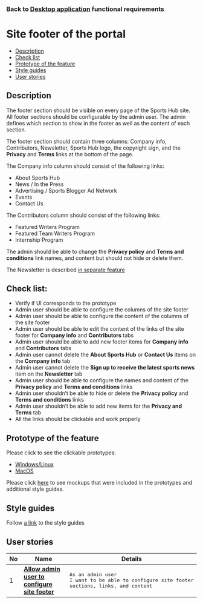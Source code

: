 ### Back to [Desktop application](/sports_hub_portal/desktop_application_features/desktop_application_features_list/README.md) functional requirements

# Site footer of the portal

- [Description](#description)
- [Check list](#check-list)
- [Prototype of the feature](#prototype-of-the-feature)
- [Style guides](#style-guides)
- [User stories](#user-stories)

## Description

The footer section should be visible on every page of the Sports Hub site.
All footer sections should be configurable by the admin user. The admin defines which section to show in the footer as well as the content of each section.

The footer section should contain three columns: Company info, Contributors, Newsletter, Sports Hub logo, the copyright sign, and the <b>Privacy</b> and <b>Terms</b> links at the bottom of the page.

The Company info column should consist of the following links:
  - About Sports Hub
  - News / In the Press
  - Advertising / Sports Blogger Ad Network
  - Events
  - Contact Us

The Contributors column should consist of the following links:
  - Featured Writers Program
  - Featured Team Writers Program
  - Internship Program

The admin should be able to change the <b>Privacy policy</b> and <b>Terms and conditions</b> link names, and content but should not hide or delete them.

The Newsletter is described [in separate feature](/sports_hub_portal/desktop_application_features/newsletter_email)

## Check list:

  - Verify if UI corresponds to the prototype
  - Admin user should be able to configure the columns of the site footer
  - Admin user should be able to configure the content of the columns of the site footer
  - Admin user should be able to edit the content of the links of the site footer for <b>Company info</b> and <b>Contributors</b> tabs
  - Admin user should be able to add new footer items for <b>Company info</b> and <b>Contributors</b> tabs
  - Admin user cannot delete the <b>About Sports Hub</b> or <b>Contact Us</b> items on the <b>Company info</b> tab
  - Admin user cannot delete the <b>Sign up to receive the latest sports news</b> item on the <b>Newsletter</b> tab
  - Admin user should be able to configure the names and content of the <b>Privacy policy</b> and <b>Terms and conditions</b> links
  - Admin user shouldn’t be able to hide or delete the <b>Privacy policy</b> and <b>Terms and conditions</b> links
  - Admin user shouldn’t be able to add new items for the <b>Privacy and Terms</b> tab
  - All the links should be clickable and work properly

## Prototype of the feature

Please click to see the clickable prototypes:
  - [Windows/Linux](https://www.figma.com/proto/NtbGYo1S9DgNYIOUU0WgEV/Site-footer-of-the-portal?page-id=8106%3A1314&node-id=8106%3A1463&viewport=266%2C48%2C0.13&scaling=min-zoom&starting-point-node-id=8106%3A1463)
  - [MacOS](https://www.figma.com/proto/NtbGYo1S9DgNYIOUU0WgEV/Site-footer-of-the-portal?page-id=0%3A1073&node-id=0%3A2345&viewport=266%2C48%2C0.13&scaling=min-zoom&starting-point-node-id=0%3A2345)

Please click [here](https://www.figma.com/file/NtbGYo1S9DgNYIOUU0WgEV/Site-footer-of-the-portal?node-id=0%3A1073) to see mockups that were included in the prototypes and additional style guides.

## Style guides

Follow [a link](https://www.figma.com/proto/0zkkf5WC77OSpvyD6YXpFE/Style-guides?page-id=0%3A1&node-id=19%3A5368&viewport=266%2C48%2C0.54&scaling=min-zoom&starting-point-node-id=19%3A5368) to the style guides

## User stories

No           |      Name     |   Details
------------ | ------------- | -------------
1 |[**Allow admin user to configure site footer**](/sports_hub_portal/desktop_application_features/site_footer/user_stories/configure_site_footer/README.md)|<pre>As an admin user<br>I want to be able to configure site footer sections, links, and content</pre>
